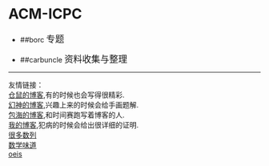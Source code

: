 # ACM-ICPC
* ##borc
	<font size=4>专题</font>
    
    
    
    
* ##carbuncle
	<font size=4>资料收集与整理</font>
    
    
    
    
_________________________________________
友情链接：<br/>
[仓鼠的博客](http://www.cnblogs.com/linyujun/),有的时候也会写得很精彩.<br/>
[幻神的博客](http://home.cnblogs.com/u/zyf0163/),兴趣上来的时候会给手画题解.<br/>
[包海的博客](http://www.cnblogs.com/Running-Time/),和时间赛跑写着博客的人.   
[我的博客](http://www.cnblogs.com/get-an-AC-everyday/),犯病的时候会给出很详细的证明.   
[很多数列](http://www.research.att.com/~njas/sequences/index.html)   
[数学味道](http://projecteuler.net/)<br>
[oeis](https://oeis.org/)



